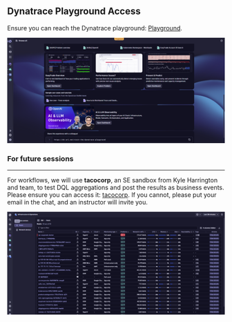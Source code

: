 ## Dynatrace Playground Access

Ensure you can reach the Dynatrace playground: [Playground](https://wkf10640.apps.dynatrace.com/).

![Playground](../../../assets/images/playground.png)

### For future sessions
---
For workflows, we will use **tacocorp**, an SE sandbox from Kyle Harrington and team, to test DQL aggregations and post the results as business events. Please ensure you can access it: [tacocorp](https://bwm98081.apps.dynatrace.com/). If you cannot, please put your email in the chat, and an instructor will invite you.

![tacocorp](../../../assets/images/tacocorp.png)
